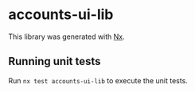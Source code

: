 # accounts-ui-lib

This library was generated with [Nx](https://nx.dev).

## Running unit tests

Run `nx test accounts-ui-lib` to execute the unit tests.
